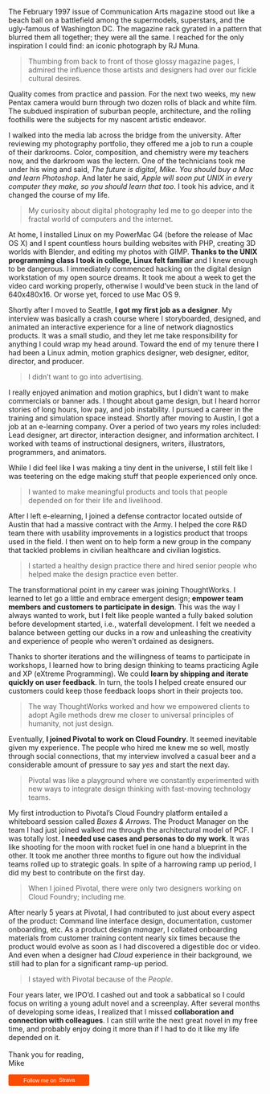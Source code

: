 The February 1997 issue of Communication Arts magazine stood out like a beach ball on a battlefield among the supermodels, superstars, and the ugly-famous of Washington DC. The magazine rack gyrated in a pattern that blurred them all together; they were all the same. I reached for the only inspiration I could find: an iconic photograph by RJ Muna.

> Thumbing from back to front of those glossy magazine pages, I admired the influence those artists and designers had over our fickle cultural desires.

Quality comes from practice and passion. For the next two weeks, my new Pentax camera would burn through two dozen rolls of black and white film. The subdued inspiration of suburban people, architecture, and the rolling foothills were the subjects for my nascent artistic endeavor.

I walked into the media lab across the bridge from the university. After reviewing my photography portfolio, they offered me a job to run a couple of their darkrooms. Color, composition, and chemistry were my teachers now, and the darkroom was the lectern. One of the technicians took me under his wing and said, _The future is digital, Mike. You should buy a Mac and learn Photoshop_. And later he said, _Apple will soon put UNIX in every computer they make, so you should learn that too_. I took his advice, and it changed the course of my life.

> My curiosity about digital photography led me to go deeper into the fractal world of computers and the internet. 

At home, I installed Linux on my PowerMac G4 (before the release of Mac OS X) and I spent countless hours building websites with PHP, creating 3D worlds with Blender, and editing my photos with GIMP. **Thanks to the UNIX programming class I took in college, Linux felt familiar** and I knew enough to be dangerous. I immediately commenced hacking on the digital design workstation of my open source dreams. It took me about a week to get the video card working properly, otherwise I would've been stuck in the land of 640x480x16. Or worse yet, forced to use Mac OS 9.

Shortly after I moved to Seattle, **I got my first job as a designer**.  My interview was basically a crash course where I storyboarded, designed, and animated an interactive experience for a line of network diagnostics products. It was a small studio, and they let me take responsibility for anything I could wrap my head around. Toward the end of my tenure there I had been a Linux admin, motion graphics designer, web designer, editor, director, and producer.

> I didn’t want to go into advertising.

I really enjoyed animation and motion graphics, but I didn't want to make commercials or banner ads. I thought about game design, but I heard horror stories of long hours, low pay, and job instability. I pursued a career in the training and simulation space instead. Shortly after moving to Austin, I got a job at an e-learning company. Over a period of two years my roles included: Lead designer, art director, interaction designer, and information architect. I worked with teams of instructional designers, writers, illustrators, programmers, and animators.

While I did feel like I was making a tiny dent in the universe, I still felt like I was teetering on the edge making stuff that people experienced only once. 

> I wanted to make meaningful products and tools that people depended on for their life and livelihood.

After I left e-elearning, I joined a defense contractor located outside of Austin that had a massive contract with the Army. I helped the core R&D team there with usability improvements in a logistics product that troops used in the field. I then went on to help form a new group in the company that tackled problems in civilian healthcare and civilian logistics. 

> I started a healthy design practice there and hired senior people who helped make the design practice even better.

The transformational point in my career was joining ThoughtWorks.  I learned to let go a little and embrace emergent design; **empower team members and customers to participate in design**.  This was the way I always wanted to work, but I felt like people wanted a fully baked solution before development started, i.e., waterfall development. I felt we needed a balance between getting our ducks in a row and unleashing the creativity and experience of people who weren't ordained as designers.

Thanks to shorter iterations and the willingness of teams to participate in workshops, I learned how to bring design thinking to teams practicing Agile and XP (eXtreme Programming).  We could **learn by shipping and iterate quickly on user feedback**. In turn, the tools I helped create ensured our customers could keep those feedback loops short in their projects too.

> The way ThoughtWorks worked and how we empowered clients to adopt Agile methods drew me closer to universal principles of humanity, not just design.

Eventually, **I joined Pivotal to work on Cloud Foundry**.  It seemed inevitable given my experience.  The people who hired me knew me so well, mostly through social connections, that my interview involved a casual beer and a considerable amount of pressure to say _yes_ and start the next day. 

> Pivotal was like a playground where we constantly experimented with new ways to integrate design thinking with fast-moving technology teams.

My first introduction to Pivotal’s Cloud Foundry platform entailed a whiteboard session called _Boxes &amp; Arrows_. The Product Manager on the team I had just joined walked me through the architectural model of PCF. I was totally lost. **I needed use cases and personas to do my work**. It was like shooting for the moon with rocket fuel in one hand a blueprint in the other. It took me another three months to figure out how the individual teams rolled up to strategic goals. In spite of a harrowing ramp up period, I did my best to contribute on the first day.

> When I joined Pivotal, there were only two designers working on Cloud Foundry; including me.

After nearly 5 years at Pivotal, I had contributed to just about every aspect of the product: Command line interface design, documentation, customer onboarding, etc. As a product design _manager_, I collated onboarding materials from customer training content nearly six times because the product would evolve as soon as I had discovered a digestible doc or video. And even when a designer had _Cloud_ experience in their background, we still had to plan for a significant ramp-up period.

> I stayed with Pivotal because of the _People_.

Four years later, we IPO’d.  I cashed out and took a sabbatical so I could focus on writing a young adult novel and a screenplay.  After several months of developing some ideas, I realized that I missed **collaboration and connection with colleagues**.  I can still write the next great novel in my free time, and probably enjoy doing it more than if I had to do it like my life depended on it.
<br>
<br>
Thank you for reading, <br>
Mike
 <p>
	 <a style="display:inline-block;background-color:#FC4C02;color:#fff;padding:5px 10px 5px 30px;font-size:11px;font-family:Helvetica, Arial, sans-serif;white-space:nowrap;text-decoration:none;background-repeat:no-repeat;background-position:10px center;border-radius:3px;background-image:url('http://badges.strava.com/logo-strava-echelon.png')" href='http://strava.com/athletes/michaellong' target="_clean">Follow me on <img src='http://badges.strava.com/logo-strava.png' alt='Strava' style='margin-left:2px;vertical-align:text-bottom' height=13 width=51 /></a>
</p>

